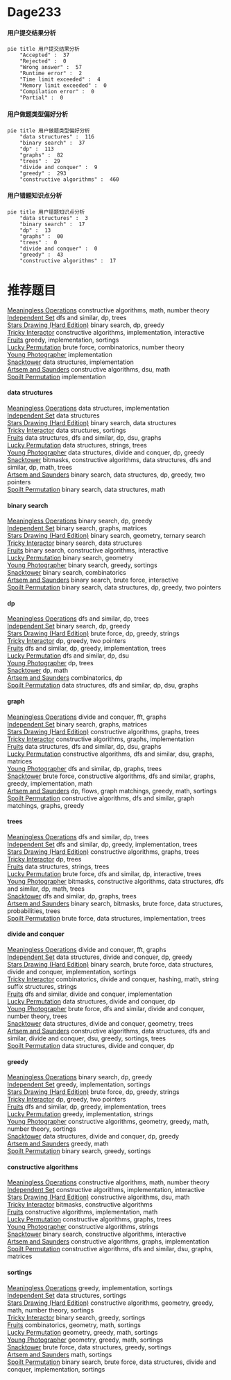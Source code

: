 # Dage233
<!-- tabs:start -->
#### **用户提交结果分析**

```mermaid
pie title 用户提交结果分析
    "Accepted" :  37
    "Rejected" :  0
    "Wrong answer" :  57
    "Runtime error" :  2
    "Time limit exceeded" :  4
    "Memory limit exceeded" :  0
    "Compilation error" :  0
    "Partial" :  0
```
#### **用户做题类型偏好分析**

```mermaid
pie title 用户做题类型偏好分析
    "data structures" :  116
    "binary search" :  37
    "dp" :  113
    "graphs" :  82
    "trees" :  29
    "divide and conquer" :  9
    "greedy" :  293
    "constructive algorithms" :  460
```
#### **用户错题知识点分析**

```mermaid
pie title 用户错题知识点分析
    "data structures" :  3
    "binary search" :  17
    "dp" :  13
    "graphs" :  00
    "trees" :  0
    "divide and conquer" :  0
    "greedy" :  43
    "constructive algorithms" :  17
```
<!-- tabs:end -->
# 推荐题目
[Meaningless Operations](http://codeforces.com/problemset/problem/1110/C)		constructive algorithms,
                        math,
                        number theory		  
[Independent Set](http://codeforces.com/problemset/problem/1332/F)		dfs and similar,
                        dp,
                        trees		  
[Stars Drawing (Hard Edition)](http://codeforces.com/problemset/problem/1015/E2)		binary search,
                        dp,
                        greedy		  
[Tricky Interactor](http://codeforces.com/problemset/problem/1081/F)		constructive algorithms,
                        implementation,
                        interactive		  
[Fruits](http://codeforces.com/problemset/problem/12/C)		greedy,
                        implementation,
                        sortings		  
[Lucky Permutation](http://codeforces.com/problemset/problem/121/C)		brute force,
                        combinatorics,
                        number theory		  
[Young Photographer](http://codeforces.com/problemset/problem/14/B)		implementation		  
[Snacktower](http://codeforces.com/problemset/problem/767/A)		data structures,
                        implementation		  
[Artsem and Saunders](http://codeforces.com/problemset/problem/765/D)		constructive algorithms,
                        dsu,
                        math		  
[Spoilt Permutation](http://codeforces.com/problemset/problem/56/B)		implementation		  
<!-- tabs:start -->
#### **data structures**
[Meaningless Operations](http://codeforces.com/problemset/problem/767/A)		data structures,
                        implementation		  
[Independent Set](http://codeforces.com/problemset/problem/765/F)		data structures		  
[Stars Drawing (Hard Edition)](http://codeforces.com/problemset/problem/367/B)		binary search,
                        data structures		  
[Tricky Interactor](http://codeforces.com/problemset/problem/173/E)		data structures,
                        sortings		  
[Fruits](http://codeforces.com/problemset/problem/766/D)		data structures,
                        dfs and similar,
                        dp,
                        dsu,
                        graphs		  
[Lucky Permutation](http://codeforces.com/problemset/problem/620/F)		data structures,
                        strings,
                        trees		  
[Young Photographer](http://codeforces.com/problemset/problem/1400/E)		data structures,
                        divide and conquer,
                        dp,
                        greedy		  
[Snacktower](http://codeforces.com/problemset/problem/766/E)		bitmasks,
                        constructive algorithms,
                        data structures,
                        dfs and similar,
                        dp,
                        math,
                        trees		  
[Artsem and Saunders](http://codeforces.com/problemset/problem/1492/C)		binary search,
                        data structures,
                        dp,
                        greedy,
                        two pointers		  
[Spoilt Permutation](http://codeforces.com/problemset/problem/1490/G)		binary search,
                        data structures,
                        math		  
#### **binary search**
[Meaningless Operations](http://codeforces.com/problemset/problem/1015/E2)		binary search,
                        dp,
                        greedy		  
[Independent Set](http://codeforces.com/problemset/problem/147/B)		binary search,
                        graphs,
                        matrices		  
[Stars Drawing (Hard Edition)](https://codeforces.com/contest/1395/problem/F)		binary search,
                        geometry,
                        ternary search		  
[Tricky Interactor](http://codeforces.com/problemset/problem/367/B)		binary search,
                        data structures		  
[Fruits](http://codeforces.com/problemset/problem/1103/B)		binary search,
                        constructive algorithms,
                        interactive		  
[Lucky Permutation](http://codeforces.com/problemset/problem/1016/E)		binary search,
                        geometry		  
[Young Photographer](http://codeforces.com/problemset/problem/1251/D)		binary search,
                        greedy,
                        sortings		  
[Snacktower](http://codeforces.com/problemset/problem/1436/C)		binary search,
                        combinatorics		  
[Artsem and Saunders](http://codeforces.com/problemset/problem/1153/E)		binary search,
                        brute force,
                        interactive		  
[Spoilt Permutation](http://codeforces.com/problemset/problem/1492/C)		binary search,
                        data structures,
                        dp,
                        greedy,
                        two pointers		  
#### **dp**
[Meaningless Operations](http://codeforces.com/problemset/problem/1332/F)		dfs and similar,
                        dp,
                        trees		  
[Independent Set](http://codeforces.com/problemset/problem/1015/E2)		binary search,
                        dp,
                        greedy		  
[Stars Drawing (Hard Edition)](http://codeforces.com/problemset/problem/766/C)		brute force,
                        dp,
                        greedy,
                        strings		  
[Tricky Interactor](https://codeforces.com/contest/1241/problem/D)		dp,
                        greedy,
                        two pointers		  
[Fruits](http://codeforces.com/problemset/problem/765/E)		dfs and similar,
                        dp,
                        greedy,
                        implementation,
                        trees		  
[Lucky Permutation](http://codeforces.com/problemset/problem/741/B)		dfs and similar,
                        dp,
                        dsu		  
[Young Photographer](http://codeforces.com/problemset/problem/1146/F)		dp,
                        trees		  
[Snacktower](http://codeforces.com/problemset/problem/1237/E)		dp,
                        math		  
[Artsem and Saunders](http://codeforces.com/problemset/problem/466/D)		combinatorics,
                        dp		  
[Spoilt Permutation](http://codeforces.com/problemset/problem/766/D)		data structures,
                        dfs and similar,
                        dp,
                        dsu,
                        graphs		  
#### **graph**
[Meaningless Operations](https://codeforces.com/contest/1219/problem/B)		divide and conquer,
                        fft,
                        graphs		  
[Independent Set](http://codeforces.com/problemset/problem/147/B)		binary search,
                        graphs,
                        matrices		  
[Stars Drawing (Hard Edition)](http://codeforces.com/problemset/problem/193/A)		constructive algorithms,
                        graphs,
                        trees		  
[Tricky Interactor](http://codeforces.com/problemset/problem/1082/D)		constructive algorithms,
                        graphs,
                        implementation		  
[Fruits](http://codeforces.com/problemset/problem/766/D)		data structures,
                        dfs and similar,
                        dp,
                        dsu,
                        graphs		  
[Lucky Permutation](http://codeforces.com/problemset/problem/1012/B)		constructive algorithms,
                        dfs and similar,
                        dsu,
                        graphs,
                        matrices		  
[Young Photographer](http://codeforces.com/problemset/problem/1324/F)		dfs and similar,
                        dp,
                        graphs,
                        trees		  
[Snacktower](http://codeforces.com/problemset/problem/1487/C)		brute force,
                        constructive algorithms,
                        dfs and similar,
                        graphs,
                        greedy,
                        implementation,
                        math		  
[Artsem and Saunders](http://codeforces.com/problemset/problem/1437/C)		dp,
                        flows,
                        graph matchings,
                        greedy,
                        math,
                        sortings		  
[Spoilt Permutation](http://codeforces.com/problemset/problem/1470/D)		constructive algorithms,
                        dfs and similar,
                        graph matchings,
                        graphs,
                        greedy		  
#### **trees**
[Meaningless Operations](http://codeforces.com/problemset/problem/1332/F)		dfs and similar,
                        dp,
                        trees		  
[Independent Set](http://codeforces.com/problemset/problem/765/E)		dfs and similar,
                        dp,
                        greedy,
                        implementation,
                        trees		  
[Stars Drawing (Hard Edition)](http://codeforces.com/problemset/problem/193/A)		constructive algorithms,
                        graphs,
                        trees		  
[Tricky Interactor](http://codeforces.com/problemset/problem/1146/F)		dp,
                        trees		  
[Fruits](http://codeforces.com/problemset/problem/620/F)		data structures,
                        strings,
                        trees		  
[Lucky Permutation](http://codeforces.com/problemset/problem/1444/E)		brute force,
                        dfs and similar,
                        dp,
                        interactive,
                        trees		  
[Young Photographer](http://codeforces.com/problemset/problem/766/E)		bitmasks,
                        constructive algorithms,
                        data structures,
                        dfs and similar,
                        dp,
                        math,
                        trees		  
[Snacktower](http://codeforces.com/problemset/problem/1324/F)		dfs and similar,
                        dp,
                        graphs,
                        trees		  
[Artsem and Saunders](http://codeforces.com/problemset/problem/1479/D)		binary search,
                        bitmasks,
                        brute force,
                        data structures,
                        probabilities,
                        trees		  
[Spoilt Permutation](http://codeforces.com/problemset/problem/1511/C)		brute force,
                        data structures,
                        implementation,
                        trees		  
#### **divide and conquer**
[Meaningless Operations](https://codeforces.com/contest/1219/problem/B)		divide and conquer,
                        fft,
                        graphs		  
[Independent Set](http://codeforces.com/problemset/problem/1400/E)		data structures,
                        divide and conquer,
                        dp,
                        greedy		  
[Stars Drawing (Hard Edition)](http://codeforces.com/problemset/problem/1461/D)		binary search,
                        brute force,
                        data structures,
                        divide and conquer,
                        implementation,
                        sortings		  
[Tricky Interactor](http://codeforces.com/problemset/problem/1466/G)		combinatorics,
                        divide and conquer,
                        hashing,
                        math,
                        string suffix structures,
                        strings		  
[Fruits](http://codeforces.com/problemset/problem/1490/D)		dfs and similar,
                        divide and conquer,
                        implementation		  
[Lucky Permutation](https://codeforces.com/contest/1483/problem/C)		data structures,
                        divide and conquer,
                        dp		  
[Young Photographer](http://codeforces.com/problemset/problem/1491/E)		brute force,
                        dfs and similar,
                        divide and conquer,
                        number theory,
                        trees		  
[Snacktower](http://codeforces.com/problemset/problem/1303/G)		data structures,
                        divide and conquer,
                        geometry,
                        trees		  
[Artsem and Saunders](http://codeforces.com/problemset/problem/1494/D)		constructive algorithms,
                        data structures,
                        dfs and similar,
                        divide and conquer,
                        dsu,
                        greedy,
                        sortings,
                        trees		  
[Spoilt Permutation](http://codeforces.com/problemset/problem/1482/E)		data structures,
                        divide and conquer,
                        dp		  
#### **greedy**
[Meaningless Operations](http://codeforces.com/problemset/problem/1015/E2)		binary search,
                        dp,
                        greedy		  
[Independent Set](http://codeforces.com/problemset/problem/12/C)		greedy,
                        implementation,
                        sortings		  
[Stars Drawing (Hard Edition)](http://codeforces.com/problemset/problem/766/C)		brute force,
                        dp,
                        greedy,
                        strings		  
[Tricky Interactor](https://codeforces.com/contest/1241/problem/D)		dp,
                        greedy,
                        two pointers		  
[Fruits](http://codeforces.com/problemset/problem/765/E)		dfs and similar,
                        dp,
                        greedy,
                        implementation,
                        trees		  
[Lucky Permutation](http://codeforces.com/problemset/problem/1181/B)		greedy,
                        implementation,
                        strings		  
[Young Photographer](http://codeforces.com/problemset/problem/766/B)		constructive algorithms,
                        geometry,
                        greedy,
                        math,
                        number theory,
                        sortings		  
[Snacktower](http://codeforces.com/problemset/problem/1400/E)		data structures,
                        divide and conquer,
                        dp,
                        greedy		  
[Artsem and Saunders](http://codeforces.com/problemset/problem/1204/B)		greedy,
                        math		  
[Spoilt Permutation](http://codeforces.com/problemset/problem/1251/D)		binary search,
                        greedy,
                        sortings		  
#### **constructive algorithms**
[Meaningless Operations](http://codeforces.com/problemset/problem/1110/C)		constructive algorithms,
                        math,
                        number theory		  
[Independent Set](http://codeforces.com/problemset/problem/1081/F)		constructive algorithms,
                        implementation,
                        interactive		  
[Stars Drawing (Hard Edition)](http://codeforces.com/problemset/problem/765/D)		constructive algorithms,
                        dsu,
                        math		  
[Tricky Interactor](http://codeforces.com/problemset/problem/484/A)		bitmasks,
                        constructive algorithms		  
[Fruits](http://codeforces.com/problemset/problem/369/B)		constructive algorithms,
                        implementation,
                        math		  
[Lucky Permutation](http://codeforces.com/problemset/problem/193/A)		constructive algorithms,
                        graphs,
                        trees		  
[Young Photographer](http://codeforces.com/problemset/problem/766/A)		constructive algorithms,
                        strings		  
[Snacktower](http://codeforces.com/problemset/problem/1103/B)		binary search,
                        constructive algorithms,
                        interactive		  
[Artsem and Saunders](http://codeforces.com/problemset/problem/1082/D)		constructive algorithms,
                        graphs,
                        implementation		  
[Spoilt Permutation](http://codeforces.com/problemset/problem/1012/B)		constructive algorithms,
                        dfs and similar,
                        dsu,
                        graphs,
                        matrices		  
#### **sortings**
[Meaningless Operations](http://codeforces.com/problemset/problem/12/C)		greedy,
                        implementation,
                        sortings		  
[Independent Set](http://codeforces.com/problemset/problem/173/E)		data structures,
                        sortings		  
[Stars Drawing (Hard Edition)](http://codeforces.com/problemset/problem/766/B)		constructive algorithms,
                        geometry,
                        greedy,
                        math,
                        number theory,
                        sortings		  
[Tricky Interactor](http://codeforces.com/problemset/problem/1251/D)		binary search,
                        greedy,
                        sortings		  
[Fruits](http://codeforces.com/problemset/problem/1284/E)		combinatorics,
                        geometry,
                        math,
                        sortings		  
[Lucky Permutation](https://codeforces.com/contest/1496/problem/C)		geometry,
                        greedy,
                        math,
                        sortings		  
[Young Photographer](http://codeforces.com/problemset/problem/1495/A)		geometry,
                        greedy,
                        math,
                        sortings		  
[Snacktower](http://codeforces.com/problemset/problem/1497/A)		brute force,
                        data structures,
                        greedy,
                        sortings		  
[Artsem and Saunders](http://codeforces.com/problemset/problem/1427/A)		math,
                        sortings		  
[Spoilt Permutation](http://codeforces.com/problemset/problem/1461/D)		binary search,
                        brute force,
                        data structures,
                        divide and conquer,
                        implementation,
                        sortings		  
<!-- tabs:end -->
